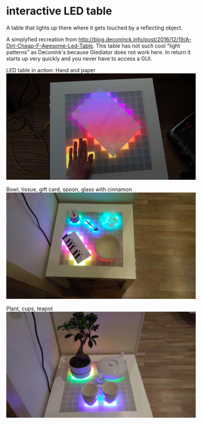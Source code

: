 # interactive LED table

A table that lights up there where it gets touched by a reflecting object.

A simplyfied recreation from http://blog.deconinck.info/post/2016/12/19/A-Dirt-Cheap-F-Awesome-Led-Table. This table has not such cool "light patterns" as Deconink's because Glediator does not work here.
In return it starts up very quickly and you never have to access a GUI.


LED table in action:
Hand and paper
![LED table in action](https://github.com/Daniel595/LED_projects_WS28xx/blob/master/interactive_LED_Table/pictures/LED_table.jpg)

Bowl, tissue, gift card, spoon, glass with cinnamon
![LED table in action](https://github.com/Daniel595/LED_projects_WS28xx/blob/master/interactive_LED_Table/pictures/IMAG0178.jpg)

Plant, cups, teapot
![LED table in action](https://github.com/Daniel595/LED_projects_WS28xx/blob/master/interactive_LED_Table/pictures/IMAG0179.jpg)

